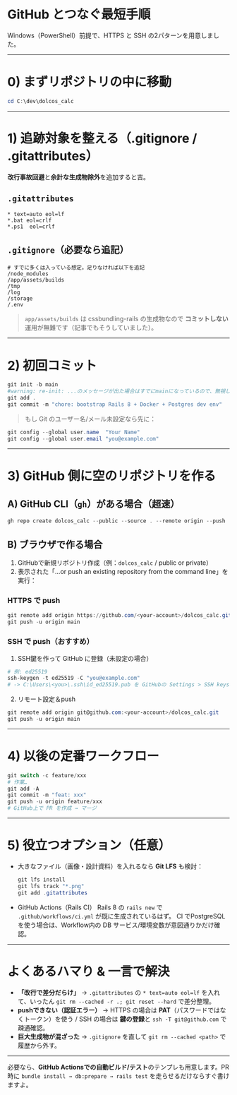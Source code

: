# GitHub とつなぐ最短手順
Windows（PowerShell）前提で、HTTPS と SSH の2パターンを用意しました。

---

# 0) まずリポジトリの中に移動

```powershell
cd C:\dev\dolcos_calc
```

---

# 1) 追跡対象を整える（.gitignore / .gitattributes）

**改行事故回避**と**余計な生成物除外**を追加すると吉。

## `.gitattributes`

```gitattributes
* text=auto eol=lf
*.bat eol=crlf
*.ps1  eol=crlf
```

## `.gitignore`（必要なら追記）

```gitignore
# すでに多くは入っている想定。足りなければ以下を追記
/node_modules
/app/assets/builds
/tmp
/log
/storage
/.env
```

> `app/assets/builds` は cssbundling-rails の生成物なので **コミットしない**運用が無難です（記事でもそうしていました）。

---

# 2) 初回コミット

```powershell
git init -b main
#warning: re-init: ...のメッセージが出た場合はすでにmainになっているので、無視しても問題なし
git add .
git commit -m "chore: bootstrap Rails 8 + Docker + Postgres dev env"
```

> もし Git のユーザー名/メール未設定なら先に：

```powershell
git config --global user.name  "Your Name"
git config --global user.email "you@example.com"
```

---

# 3) GitHub 側に空のリポジトリを作る

## A) GitHub CLI（`gh`）がある場合（超速）

```powershell
gh repo create dolcos_calc --public --source . --remote origin --push
```

## B) ブラウザで作る場合

1. GitHubで新規リポジトリ作成（例：`dolcos_calc` / public or private）
2. 表示された「…or push an existing repository from the command line」を実行：

### HTTPS で push

```powershell
git remote add origin https://github.com/<your-account>/dolcos_calc.git
git push -u origin main
```

### SSH で push（おすすめ）

1. SSH鍵を作って GitHub に登録（未設定の場合）

```powershell
# 例: ed25519
ssh-keygen -t ed25519 -C "you@example.com"
# -> C:\Users\<you>\.ssh\id_ed25519.pub を GitHubの Settings > SSH keys に登録
```

2. リモート設定＆push

```powershell
git remote add origin git@github.com:<your-account>/dolcos_calc.git
git push -u origin main
```

---

# 4) 以後の定番ワークフロー

```powershell
git switch -c feature/xxx
# 作業…
git add -A
git commit -m "feat: xxx"
git push -u origin feature/xxx
# GitHub上で PR を作成 → マージ
```

---

# 5) 役立つオプション（任意）

* 大きなファイル（画像・設計資料）を入れるなら **Git LFS** も検討：

  ```powershell
  git lfs install
  git lfs track "*.png"
  git add .gitattributes
  ```
* GitHub Actions（Rails CI）
  Rails 8 の `rails new` で `.github/workflows/ci.yml` が既に生成されているはず。
  CI でPostgreSQLを使う場合は、Workflow内の DB サービス/環境変数が意図通りかだけ確認。

---

# よくあるハマり & 一言で解決

* **「改行で差分だらけ」** → `.gitattributes` の `* text=auto eol=lf` を入れて、いったん `git rm --cached -r .; git reset --hard` で差分整理。
* **pushできない（認証エラー）** → HTTPS の場合は **PAT**（パスワードではなくトークン）を使う / SSH の場合は **鍵の登録**と `ssh -T git@github.com` で疎通確認。
* **巨大生成物が混ざった** → `.gitignore` を直して `git rm --cached <path>` で履歴から外す。

---

必要なら、**GitHub Actionsでの自動ビルド/テスト**のテンプレも用意します。PR 時に `bundle install → db:prepare → rails test` を走らせるだけならすぐ書けますよ。
